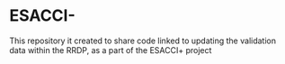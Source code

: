 # ESACCI-
This repository it created to share code linked to updating the validation data within the RRDP, as a part of the ESACCI+ project 
